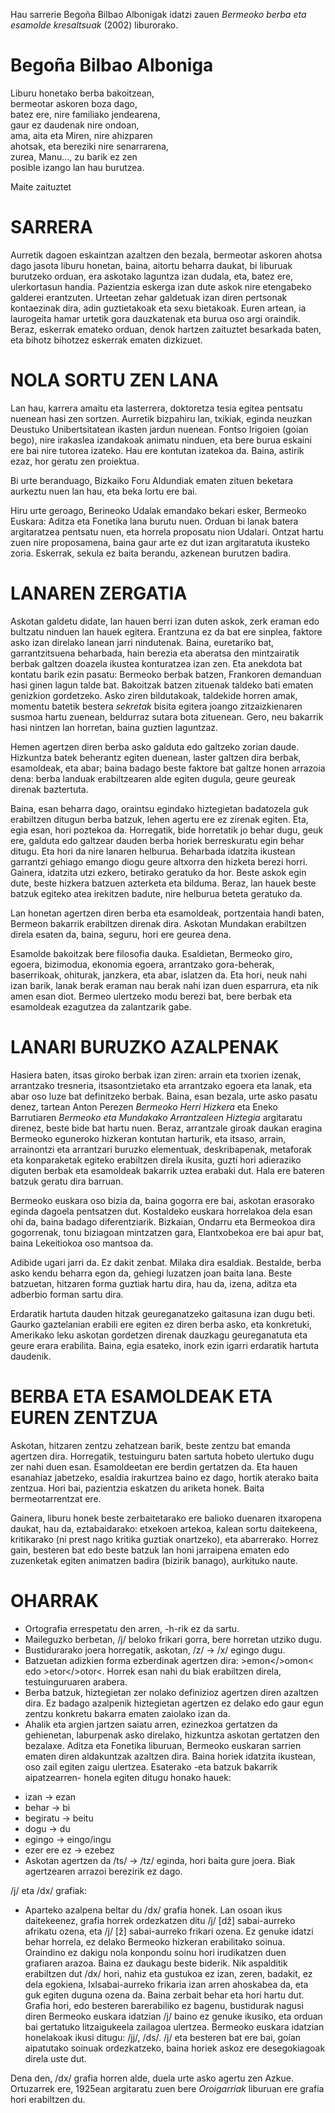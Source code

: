 Hau sarrerie Begoña Bilbao Albonigak idatzi zauen *Bermeoko berba eta esamolde kresaltsuak* (2002) liburorako.

# Begoña Bilbao Alboniga #

Liburu honetako berba bakoitzean,  
bermeotar askoren boza dago,  
batez ere, nire familiako jendearena,  
gaur ez daudenak nire ondoan,  
ama, aita eta Miren, nire ahizparen  
ahotsak, eta bereziki nire senarrarena,  
zurea, Manu..., zu barik ez zen  
posible izango lan hau burutzea.  

Maite zaituztet

# SARRERA #

Aurretik dagoen eskaintzan azaltzen den bezala, bermeotar askoren ahotsa dago jasota liburu honetan, baina, aitortu beharra daukat, bi liburuak burutzeko orduan, era askotako laguntza izan dudala, eta, batez ere, ulerkortasun handia. Pazientzia eskerga izan dute askok nire etengabeko galderei erantzuten. Urteetan zehar galdetuak izan diren pertsonak kontaezinak dira, adin guztietakoak eta sexu bietakoak. Euren artean, ia laurogeita hamar urtetik gora dauzkatenak eta burua oso argi oraindik. Beraz, eskerrak emateko orduan, denok hartzen zaituztet besarkada baten, eta bihotz bihotzez eskerrak ematen dizkizuet.

# NOLA SORTU ZEN LANA #

Lan hau, karrera amaitu eta lasterrera, doktoretza tesia egitea pentsatu nuenean hasi zen sortzen. Aurretik bizpahiru lan, txikiak, eginda neuzkan Deustuko Unibertsitatean ikasten jardun nuenean. Fontso Irigoien (goian bego), nire irakaslea izandakoak animatu ninduen, eta bere burua eskaini ere bai nire tutorea izateko. Hau ere kontutan izatekoa da. Baina, astirik ezaz, hor geratu zen proiektua.

Bi urte beranduago, Bizkaiko Foru Aldundiak ematen zituen beketara aurkeztu nuen lan hau, eta beka lortu ere bai.

Hiru urte geroago, Berineoko Udalak emandako bekari esker, Bermeoko Euskara: Aditza eta Fonetika lana burutu nuen. Orduan bi lanak batera argitaratzea pentsatu nuen, eta horrela proposatu nion Udalari. Ontzat hartu zuen nire proposamena, baina gaur arte ez dut izan argitaratuta ikusteko zoria. Eskerrak, sekula ez baita berandu, azkenean burutzen badira.

# LANAREN ZERGATIA #

Askotan galdetu didate, lan hauen berri izan duten askok, zerk eraman edo bultzatu ninduen lan hauek egitera. Erantzuna ez da bat ere sinplea, faktore asko izan direlako lanean jarri nindutenak. Baina, euretariko bat, garrantzitsuena beharbada, hain berezia eta aberatsa den mintzairatik berbak galtzen doazela ikustea konturatzea izan zen. Eta anekdota bat kontatu barik ezin pasatu: Bermeoko berbak batzen, Frankoren demanduan hasi ginen lagun talde bat. Bakoitzak batzen zituenak taldeko bati ematen genizkion gordetzeko. Asko ziren bildutakoak, taldekide horren amak, momentu batetik bestera *sekretak* bisita egitera joango zitzaizkienaren susmoa hartu zuenean, beldurraz sutara bota zituenean. Gero, neu bakarrik hasi nintzen lan horretan, baina guztien laguntzaz.

Hemen agertzen diren berba asko galduta edo galtzeko zorian daude. Hizkuntza batek beherantz egiten duenean, laster galtzen dira berbak, esamoldeak, eta abar; baina badago beste faktore bat galtze honen arrazoia dena: berba landuak erabiltzearen alde egiten dugula, geure geureak direnak baztertuta.

Baina, esan beharra dago, oraintsu egindako hiztegietan badatozela guk erabiltzen ditugun berba batzuk, lehen agertu ere ez zirenak egiten. Eta, egia esan, hori poztekoa da. Horregatik, bide horretatik jo behar dugu, geuk ere, galduta edo galtzear dauden berba horiek berreskuratu egin behar ditugu. Eta hori da nire lanaren helburua. Beharbada idatzita ikustean garrantzi gehiago emango diogu geure altxorra den hizketa berezi horri. Gainera, idatzita utzi ezkero, betirako geratuko da hor. Beste askok egin dute, beste hizkera batzuen azterketa eta bilduma. Beraz, lan hauek beste batzuk egiteko atea irekitzen badute, nire helburua beteta geratuko da.

Lan honetan agertzen diren berba eta esamoldeak, portzentaia handi baten, Bermeon bakarrik erabiltzen direnak dira. Askotan Mundakan erabiltzen direla esaten da, baina, seguru, hori ere geurea dena.

Esamolde bakoitzak bere filosofia dauka. Esaldietan, Bermeoko giro, egoera, bizimodua, ekonomia egoera, arrantzako gora-beherak, baserrikoak, ohiturak, janzkera, eta abar, islatzen da. Eta hori, neuk nahi izan barik, lanak berak eraman nau berak nahi izan duen esparrura, eta nik amen esan diot. Bermeo ulertzeko modu berezi bat, bere berbak eta esamoldeak ezagutzea da zalantzarik gabe.

# LANARI BURUZKO AZALPENAK #

Hasiera baten, itsas giroko berbak izan ziren: arrain eta txorien izenak, arrantzako tresneria, itsasontzietako eta arrantzako egoera eta lanak, eta abar oso luze bat definitzeko berbak. Baina, esan bezala, urte asko pasatu denez, tartean Anton Perezen *Bermeoko Herri Hizkera* eta Eneko Barrutiaren *Bermeoko eta Mundakako Arrantzaleen Hiztegia* argitaratu direnez, beste bide bat hartu nuen. Beraz, arrantzale giroak daukan eragina Bermeoko eguneroko hizkeran kontutan harturik, eta itsaso, arrain, arrainontzi eta arrantzari buruzko elementuak, deskribapenak, metaforak eta konparaketak egiteko erabiltzen direla ikusita, guzti hori adieraziko diguten berbak eta esamoldeak bakarrik uztea erabaki dut. Hala ere bateren batzuk geratu dira barruan.

Bermeoko euskara oso bizia da, baina gogorra ere bai, askotan erasorako eginda dagoela pentsatzen dut. Kostaldeko euskara horrelakoa dela esan ohi da, baina badago diferentziarik. Bizkaian, Ondarru eta Bermeokoa dira gogorrenak, tonu biziagoan mintzatzen gara, Elantxobekoa ere bai apur bat, baina Lekeitiokoa oso mantsoa da.

Adibide ugari jarri da. Ez dakit zenbat. Milaka dira esaldiak. Bestalde, berba asko kendu beharra egon da, gehiegi luzatzen joan baita lana. Beste batzuetan, hitzaren forma guztiak hartu dira, hau da, izena, aditza eta adberbio forman sartu dira.

Erdaratik hartuta dauden hitzak geureganatzeko gaitasuna izan dugu beti. Gaurko gaztelanian erabili ere egiten ez diren berba asko, eta konkretuki, Amerikako leku askotan gordetzen direnak dauzkagu geureganatuta eta geure erara erabilita. Baina, egia esateko, inork ezin igarri erdaratik hartuta daudenik.


# BERBA ETA ESAMOLDEAK ETA EUREN ZENTZUA #

Askotan, hitzaren zentzu zehatzean barik, beste zentzu bat emanda agertzen dira. Horregatik, testuinguru baten sartuta hobeto ulertuko dugu zer nahi duen esan. Esamoldeetan ere berdin gertatzen da. Eta hauen esanahiaz jabetzeko, esaldia irakurtzea baino ez dago, hortik aterako baita zentzua. Hori bai, pazientzia eskatzen du ariketa honek. Baita bermeotarrentzat ere.

Gainera, liburu honek beste zerbaitetarako ere balioko duenaren itxaropena daukat, hau da, eztabaidarako: etxekoen artekoa, kalean sortu daitekeena, kritikarako (ni prest nago kritika guztiak onartzeko), eta abarrerako. Horrez gain, besteren bat edo beste batzuk lan honi jarraipena ematen edo zuzenketak egiten animatzen badira (bizirik banago), aurkituko naute.


# OHARRAK #

- Ortografia errespetatu den arren, -h-rik ez da sartu.
- Maileguzko berbetan, /j/ beloko frikari gorra, bere horretan utziko dugu.
- Bustidurarako joera horregatik, askotan, /z/ → /x/ egingo dugu.
- Batzuetan adizkien forma ezberdinak agertzen dira: >emon</>omon< edo >etor</>otor<. Horrek esan nahi du biak erabiltzen direla, testuinguruaren arabera.
- Berba batzuk, hiztegietan zer nolako definizioz agertzen diren azaltzen dira. Ez badago azalpenik hiztegietan agertzen ez delako edo gaur egun zentzu konkretu bakarra ematen zaiolako izan da. 
- Ahalik eta argien jartzen saiatu arren, ezinezkoa gertatzen da gehienetan, laburpenak asko direlako, hizkuntza askotan gertatzen den bezalaxe. Aditza eta Fonetika liburuan, Bermeoko euskaran sarrien ematen diren aldakuntzak azaltzen dira. Baina horiek idatzita ikustean, oso zail egiten zaigu ulertzea. Esaterako -eta batzuk bakarrik aipatzearren- honela egiten ditugu honako hauek:

* izan → ezan
* behar → bi
* begiratu → beitu
* dogu → du
* egingo → eingo/ingu
* ezer ere ez → ezebez 
* Askotan agertzen da /ts/ → /tz/ eginda, hori baita gure joera. Biak agertzearen arrazoi berezirik ez dago.

/j/ eta /dx/ grafiak:

* Aparteko azalpena beltar du /dx/ grafia honek. Lan osoan ikus daitekeenez, grafia horrek ordezkatzen ditu /j/ [dž] sabai-aurreko afrikatu ozena, eta /j/ [ž] sabai-aurreko frikari ozena. Ez genuke idatzi behar horrela, ez delako Bermeoko hizkeran erabilitako soinua. Oraindino ez dakigu nola konpondu soinu hori irudikatzen duen grafiaren arazoa. Baina ez daukagu beste biderik. Nik aspalditik erabiltzen dut /dx/ hori, nahiz eta gustukoa ez izan, zeren, badakit, ez dela egokiena, Ixlsabai-aurreko frikaria izan arren ahoskabea da, eta guk egiten duguna ozena da. Baina zerbait behar eta hori hartu dut. Grafia hori, edo besteren barerabiliko ez bagenu, bustidurak nagusi diren Bermeoko euskara idatzian /j/ baino ez genuke ikusiko, eta orduan bai gertatuko litzaigukeela zailagoa ulertzea. Bermeoko euskara idatzian honelakoak ikusi ditugu: /jj/, /ds/. /j/ eta besteren bat ere bai, goian aipatutako soinuak ordezkatzeko, baina horiek askoz ere desegokiagoak direla uste dut.

Dena den, /dx/ grafia horren alde, duela urte asko agertu zen Azkue. Ortuzarrek ere, 1925ean argitaratu zuen bere *Oroigarriak* liburuan ere grafia hori erabiltzen du. 
